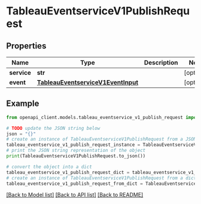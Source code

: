 # TableauEventserviceV1PublishRequest


## Properties

Name | Type | Description | Notes
------------ | ------------- | ------------- | -------------
**service** | **str** |  | [optional] 
**event** | [**TableauEventserviceV1EventInput**](TableauEventserviceV1EventInput.md) |  | [optional] 

## Example

```python
from openapi_client.models.tableau_eventservice_v1_publish_request import TableauEventserviceV1PublishRequest

# TODO update the JSON string below
json = "{}"
# create an instance of TableauEventserviceV1PublishRequest from a JSON string
tableau_eventservice_v1_publish_request_instance = TableauEventserviceV1PublishRequest.from_json(json)
# print the JSON string representation of the object
print(TableauEventserviceV1PublishRequest.to_json())

# convert the object into a dict
tableau_eventservice_v1_publish_request_dict = tableau_eventservice_v1_publish_request_instance.to_dict()
# create an instance of TableauEventserviceV1PublishRequest from a dict
tableau_eventservice_v1_publish_request_from_dict = TableauEventserviceV1PublishRequest.from_dict(tableau_eventservice_v1_publish_request_dict)
```
[[Back to Model list]](../README.md#documentation-for-models) [[Back to API list]](../README.md#documentation-for-api-endpoints) [[Back to README]](../README.md)


